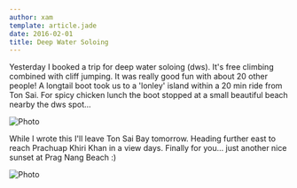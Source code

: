 ```yaml
---
author: xam
template: article.jade
date: 2016-02-01
title: Deep Water Soloing
---
```


Yesterday I booked a trip for deep water soloing (dws). It's free climbing combined with cliff jumping. It was really good fun with about 20 other people! A longtail boot took us to a 'lonley' island within a 20 min ride from Ton Sai. For spicy chicken lunch the boot stopped at a small beautiful beach nearby the dws spot...

![Photo](https://dl.dropboxusercontent.com/u/53826890/IMAG0327-1280x287.jpg)

While I wrote this I'll leave Ton Sai Bay tomorrow. Heading further east to reach Prachuap Khiri Khan in a view days. Finally for you... just another nice sunset at Prag Nang Beach :)

![Photo](https://dl.dropboxusercontent.com/u/53826890/IMAG0317-1024x577.jpg)